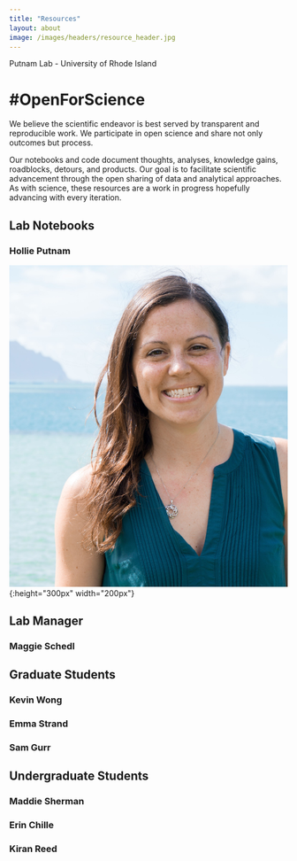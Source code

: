 ```yaml
---
title: "Resources"
layout: about
image: /images/headers/resource_header.jpg
---
```


Putnam Lab - University of Rhode Island

# #OpenForScience

We believe the scientific endeavor is best served by transparent and reproducible work. We participate in open science and share not only outcomes but process.

Our notebooks and code document thoughts, analyses, knowledge gains, roadblocks, detours, and products. Our goal is to facilitate scientific advancement through the open sharing of data and analytical approaches. As with science, these resources are a work in progress hopefully advancing with every iteration. 

## Lab Notebooks

### Hollie Putnam  
![Putnam](https://github.com/Putnam-Lab/putnam-lab.github.io/blob/master/images/profile.jpg?raw=true){:height="300px" width="200px"}


## Lab Manager  
 
### Maggie Schedl  

## Graduate Students  

### Kevin Wong  

### Emma Strand  

### Sam Gurr  

## Undergraduate Students  

### Maddie Sherman  

### Erin Chille  

### Kiran Reed